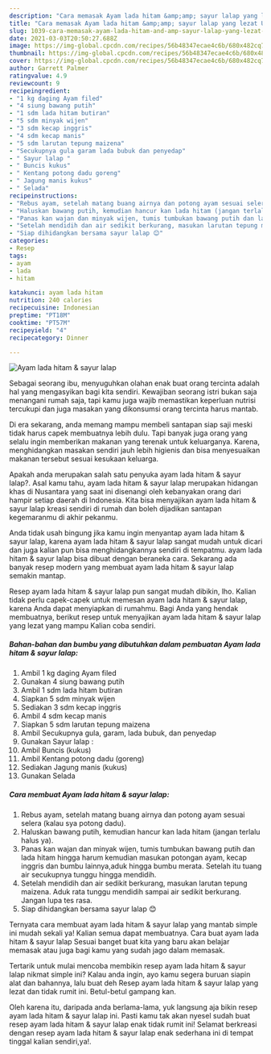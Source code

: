 ```yaml
---
description: "Cara memasak Ayam lada hitam &amp;amp; sayur lalap yang lezat Untuk Jualan"
title: "Cara memasak Ayam lada hitam &amp;amp; sayur lalap yang lezat Untuk Jualan"
slug: 1039-cara-memasak-ayam-lada-hitam-and-amp-sayur-lalap-yang-lezat-untuk-jualan
date: 2021-03-03T20:50:27.688Z
image: https://img-global.cpcdn.com/recipes/56b48347ecae4c6b/680x482cq70/ayam-lada-hitam-sayur-lalap-foto-resep-utama.jpg
thumbnail: https://img-global.cpcdn.com/recipes/56b48347ecae4c6b/680x482cq70/ayam-lada-hitam-sayur-lalap-foto-resep-utama.jpg
cover: https://img-global.cpcdn.com/recipes/56b48347ecae4c6b/680x482cq70/ayam-lada-hitam-sayur-lalap-foto-resep-utama.jpg
author: Garrett Palmer
ratingvalue: 4.9
reviewcount: 9
recipeingredient:
- "1 kg daging Ayam filed"
- "4 siung bawang putih"
- "1 sdm lada hitam butiran"
- "5 sdm minyak wijen"
- "3 sdm kecap inggris"
- "4 sdm kecap manis"
- "5 sdm larutan tepung maizena"
- "Secukupnya gula garam lada bubuk dan penyedap"
- " Sayur lalap "
- " Buncis kukus"
- " Kentang potong dadu goreng"
- " Jagung manis kukus"
- " Selada"
recipeinstructions:
- "Rebus ayam, setelah matang buang airnya dan potong ayam sesuai selera (kalau sya potong dadu)."
- "Haluskan bawang putih, kemudian hancur kan lada hitam (jangan terlalu halus ya)."
- "Panas kan wajan dan minyak wijen, tumis tumbukan bawang putih dan lada hitam hingga harum kemudian masukan potongan ayam, kecap inggris dan bumbu lainnya,aduk hingga bumbu merata. Setelah itu tuang air secukupnya tunggu hingga mendidih."
- "Setelah mendidih dan air sedikit berkurang, masukan larutan tepung maizena. Aduk rata tunggu mendidih sampai air sedikit berkurang. Jangan lupa tes rasa."
- "Siap dihidangkan bersama sayur lalap 😊"
categories:
- Resep
tags:
- ayam
- lada
- hitam

katakunci: ayam lada hitam 
nutrition: 240 calories
recipecuisine: Indonesian
preptime: "PT18M"
cooktime: "PT57M"
recipeyield: "4"
recipecategory: Dinner

---
```



![Ayam lada hitam &amp; sayur lalap](https://img-global.cpcdn.com/recipes/56b48347ecae4c6b/680x482cq70/ayam-lada-hitam-sayur-lalap-foto-resep-utama.jpg)

Sebagai seorang ibu, menyuguhkan olahan enak buat orang tercinta adalah hal yang mengasyikan bagi kita sendiri. Kewajiban seorang istri bukan saja menangani rumah saja, tapi kamu juga wajib memastikan keperluan nutrisi tercukupi dan juga masakan yang dikonsumsi orang tercinta harus mantab.

Di era  sekarang, anda memang mampu membeli santapan siap saji meski tidak harus capek membuatnya lebih dulu. Tapi banyak juga orang yang selalu ingin memberikan makanan yang terenak untuk keluarganya. Karena, menghidangkan masakan sendiri jauh lebih higienis dan bisa menyesuaikan makanan tersebut sesuai kesukaan keluarga. 



Apakah anda merupakan salah satu penyuka ayam lada hitam &amp; sayur lalap?. Asal kamu tahu, ayam lada hitam &amp; sayur lalap merupakan hidangan khas di Nusantara yang saat ini disenangi oleh kebanyakan orang dari hampir setiap daerah di Indonesia. Kita bisa menyajikan ayam lada hitam &amp; sayur lalap kreasi sendiri di rumah dan boleh dijadikan santapan kegemaranmu di akhir pekanmu.

Anda tidak usah bingung jika kamu ingin menyantap ayam lada hitam &amp; sayur lalap, karena ayam lada hitam &amp; sayur lalap sangat mudah untuk dicari dan juga kalian pun bisa menghidangkannya sendiri di tempatmu. ayam lada hitam &amp; sayur lalap bisa dibuat dengan beraneka cara. Sekarang ada banyak resep modern yang membuat ayam lada hitam &amp; sayur lalap semakin mantap.

Resep ayam lada hitam &amp; sayur lalap pun sangat mudah dibikin, lho. Kalian tidak perlu capek-capek untuk memesan ayam lada hitam &amp; sayur lalap, karena Anda dapat menyiapkan di rumahmu. Bagi Anda yang hendak membuatnya, berikut resep untuk menyajikan ayam lada hitam &amp; sayur lalap yang lezat yang mampu Kalian coba sendiri.

<!--inarticleads1-->

##### Bahan-bahan dan bumbu yang dibutuhkan dalam pembuatan Ayam lada hitam &amp; sayur lalap:

1. Ambil 1 kg daging Ayam filed
1. Gunakan 4 siung bawang putih
1. Ambil 1 sdm lada hitam butiran
1. Siapkan 5 sdm minyak wijen
1. Sediakan 3 sdm kecap inggris
1. Ambil 4 sdm kecap manis
1. Siapkan 5 sdm larutan tepung maizena
1. Ambil Secukupnya gula, garam, lada bubuk, dan penyedap
1. Gunakan  Sayur lalap :
1. Ambil  Buncis (kukus)
1. Ambil  Kentang potong dadu (goreng)
1. Sediakan  Jagung manis (kukus)
1. Gunakan  Selada




<!--inarticleads2-->

##### Cara membuat Ayam lada hitam &amp; sayur lalap:

1. Rebus ayam, setelah matang buang airnya dan potong ayam sesuai selera (kalau sya potong dadu).
1. Haluskan bawang putih, kemudian hancur kan lada hitam (jangan terlalu halus ya).
1. Panas kan wajan dan minyak wijen, tumis tumbukan bawang putih dan lada hitam hingga harum kemudian masukan potongan ayam, kecap inggris dan bumbu lainnya,aduk hingga bumbu merata. Setelah itu tuang air secukupnya tunggu hingga mendidih.
1. Setelah mendidih dan air sedikit berkurang, masukan larutan tepung maizena. Aduk rata tunggu mendidih sampai air sedikit berkurang. Jangan lupa tes rasa.
1. Siap dihidangkan bersama sayur lalap 😊




Ternyata cara membuat ayam lada hitam &amp; sayur lalap yang mantab simple ini mudah sekali ya! Kalian semua dapat membuatnya. Cara buat ayam lada hitam &amp; sayur lalap Sesuai banget buat kita yang baru akan belajar memasak atau juga bagi kamu yang sudah jago dalam memasak.

Tertarik untuk mulai mencoba membikin resep ayam lada hitam &amp; sayur lalap nikmat simple ini? Kalau anda ingin, ayo kamu segera buruan siapin alat dan bahannya, lalu buat deh Resep ayam lada hitam &amp; sayur lalap yang lezat dan tidak rumit ini. Betul-betul gampang kan. 

Oleh karena itu, daripada anda berlama-lama, yuk langsung aja bikin resep ayam lada hitam &amp; sayur lalap ini. Pasti kamu tak akan nyesel sudah buat resep ayam lada hitam &amp; sayur lalap enak tidak rumit ini! Selamat berkreasi dengan resep ayam lada hitam &amp; sayur lalap enak sederhana ini di tempat tinggal kalian sendiri,ya!.

